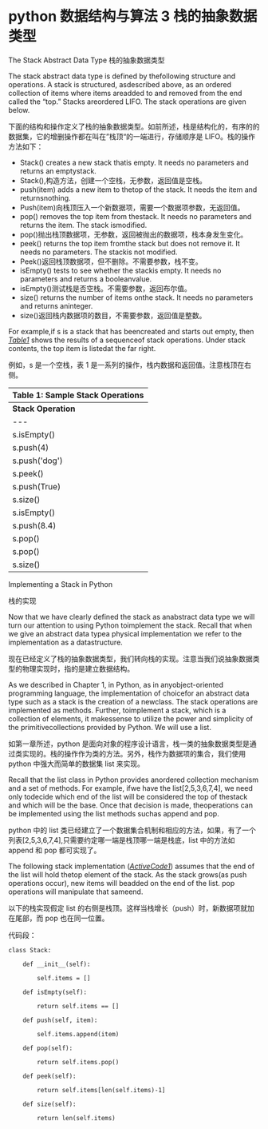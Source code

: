 # python 数据结构与算法 3 栈的抽象数据类型

The Stack Abstract Data Type 栈的抽象数据类型

The stack abstract data type is defined by thefollowing structure and operations. A stack is structured, asdescribed above, as an ordered collection of items where items areadded to and removed from the end called the “top.” Stacks areordered LIFO. The stack operations are given below.

下面的结构和操作定义了栈的抽象数据类型。如前所述，栈是结构化的，有序的的数据集，它的增删操作都在叫在”栈顶“的一端进行，存储顺序是 LIFO。栈的操作方法如下：

*   Stack() <wbr>creates a new stack thatis empty. It needs no parameters and returns an emptystack.
*   Stack(),构造方法，创建一个空栈，无参数，返回值是空栈。
*   push(item) <wbr>adds a new item to thetop of the stack. It needs the item and returnsnothing.
*   Push(item)向栈顶压入一个新数据项，需要一个数据项参数，无返回值。
*   pop() <wbr>removes the top item from thestack. It needs no parameters and returns the item. The stack ismodified.
*   pop()抛出栈顶数据项，无参数，返回被抛出的数据项，栈本身发生变化。
*   peek() <wbr>returns the top item fromthe stack but does not remove it. It needs no parameters. The stackis not modified.
*   Peek()返回栈顶数据项，但不删除。不需要参数，栈不变。
*   isEmpty() <wbr>tests to see whether the stackis empty. It needs no parameters and returns a booleanvalue.
*   isEmpty()测试栈是否空栈。不需要参数，返回布尔值。
*   size() <wbr>returns the number of items onthe stack. It needs no parameters and returns aninteger.
*   size()返回栈内数据项的数目，不需要参数，返回值是整数。

For example,if <wbr>s <wbr>is a stack that has beencreated and starts out empty, then <wbr>[*Table1*](http://interactivepython.org/courselib/static/pythonds/BasicDS/stacks.html#tbl-stackops) <wbr>shows the results of a sequenceof stack operations. Under stack contents, the top item is listedat the far right.

例如，s 是一个空栈，表 1 是一系列的操作，栈内数据和返回值。注意栈顶在右侧。

| **Table 1: Sample Stack Operations** |
| --- |
| **Stack Operation** | **Stack Contents** | **Return Value** |
| --- | --- | --- |
| s.isEmpty() | [] | True |
| s.push(4) | [4] |  <wbr> |
| s.push('dog') | [4,'dog'] |  <wbr> |
| s.peek() | [4,'dog'] | 'dog' |
| s.push(True) | [4,'dog',True] |  <wbr> |
| s.size() | [4,'dog',True] | 3 |
| s.isEmpty() | [4,'dog',True] | False |
| s.push(8.4) | [4,'dog',True,8.4] |  <wbr> |
| s.pop() | [4,'dog',True] | 8.4 |
| s.pop() | [4,'dog'] | True |
| s.size() | [4,'dog'] | 2 |

Implementing a Stack in Python

栈的实现

Now that we have clearly defined the stack as anabstract data type we will turn our attention to using Python toimplement the stack. Recall that when we give an abstract data typea physical implementation we refer to the implementation as a datastructure.

现在已经定义了栈的抽象数据类型，我们转向栈的实现。注意当我们说抽象数据类型的物理实现时，指的是建立数据结构。

As we described in Chapter 1, in Python, as in anyobject-oriented programming language, the implementation of choicefor an abstract data type such as a stack is the creation of a newclass. The stack operations are implemented as methods. Further, toimplement a stack, which is a collection of elements, it makessense to utilize the power and simplicity of the primitivecollections provided by Python. We will use a list.

如第一章所述，python 是面向对象的程序设计语言，栈一类的抽象数据类型是通过类实现的。栈的操作作为类的方法。另外，栈作为数据项的集合，我们使用 python 中强大而简单的数据集 list 来实现。

Recall that the list class in Python provides anordered collection mechanism and a set of methods. For example, ifwe have the list[2,5,3,6,7,4], we need only todecide which end of the list will be considered the top of thestack and which will be the base. Once that decision is made, theoperations can be implemented using the list methods suchas <wbr>append <wbr>and <wbr>pop.

python 中的 list 类已经建立了一个数据集合机制和相应的方法，如果，有了一个列表[2,5,3,6,7,4],只需要约定哪一端是栈顶哪一端是栈底，list 中的方法如 append 和 pop 都可实现了。

The following stack implementation ([*ActiveCode1*](http://interactivepython.org/courselib/static/pythonds/BasicDS/stacks.html#lst-stackcode1)) assumes that the end of the list will hold thetop element of the stack. As the stack grows(as <wbr>push <wbr>operations occur), new items will beadded on the end of the list. <wbr>pop <wbr>operations will manipulate that sameend.

以下的栈实现假定 list 的右侧是栈顶。这样当栈增长（push）时，新数据项就加在尾部，而 pop 也在同一位置。

代码段：

```
class Stack:

    def __init__(self):

        self.items = []

    def isEmpty(self):

        return self.items == []

    def push(self, item):

        self.items.append(item)

    def pop(self):

        return self.items.pop()

    def peek(self):

        return self.items[len(self.items)-1]

    def size(self):

        return len(self.items)
```